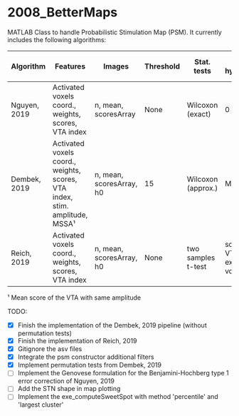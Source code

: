 # 2008_BetterMaps

MATLAB Class to handle Probabilistic Stimulation Map (PSM). It currently includes the following algorithms:


| Algorithm | Features | Images | Threshold | Stat. tests | Null-hypothesis | False positive correction | Sweetspot |
| ------ | ------ | ------ | ------ | ------ | ------ | ------ | ------ | 
| Nguyen, 2019 | Activated voxels coord., weights, scores, VTA index | n, mean, scoresArray | None | Wilcoxon (exact) | 0 | Benjamini-Hochberg (Genovese, 2002) | 10 percentile of significantMean | 
| Dembek, 2019 | Activated voxels coord., weights, scores, VTA index, stim. amplitude, MSSA¹ | n, mean, scoresArray, h0 | 15 | Wilcoxon (approx.) | MSSA¹ | Permutation Tests | largest cluster | 
| Reich, 2019  | Activated voxels coord., weights, scores, VTA index | n, mean, scoresArray, h0 | None | two samples t-test | scores of VTA excluding voxel | None | largest cluster | 

¹ Mean score of the VTA with same amplitude


TODO:
- [x] Finish the implementation of the Dembek, 2019 pipeline (without permutation tests)
- [x] Finish the implementation of Reich, 2019
- [x] Gitignore the asv files
- [x] Integrate the psm constructor additional filters
- [x] Implement permutation tests from Dembek, 2019
- [ ] Implement the Genovese formulation for the Benjamini-Hochberg type 1 error correction of Nguyen, 2019
- [ ] Add the STN shape in map plotting
- [ ] Implement the exe_computeSweetSpot with method 'percentile' and 'largest cluster'
